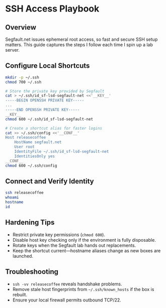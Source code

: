 # SSH Access Playbook

## Overview

Segfault.net issues ephemeral root access, so fast and secure SSH setup matters. This guide captures the steps I follow each time I spin up a lab server.

## Configure Local Shortcuts

```bash
mkdir -p ~/.ssh
chmod 700 ~/.ssh

# Store the private key provided by Segfault
cat > ~/.ssh/id_sf-lsd-segfault-net <<'__KEY__'
-----BEGIN OPENSSH PRIVATE KEY-----
...
-----END OPENSSH PRIVATE KEY-----
__KEY__
chmod 600 ~/.ssh/id_sf-lsd-segfault-net

# Create a shortcut alias for faster logins
cat >> ~/.ssh/config <<'__CONF__'
Host releasecoffee
    HostName segfault.net
    User root
    IdentityFile ~/.ssh/id_sf-lsd-segfault-net
    IdentitiesOnly yes
__CONF__
chmod 600 ~/.ssh/config
```

## Connect and Verify Identity

```bash
ssh releasecoffee
whoami
hostname
id
```

## Hardening Tips

- Restrict private key permissions (`chmod 600`).
- Disable host key checking only if the environment is fully disposable.
- Rotate keys when the Segfault lab hands out replacements.
- Keep the shortcut current—hostname aliases change as new boxes are launched.

## Troubleshooting

- `ssh -vv releasecoffee` reveals handshake problems.
- Remove stale host fingerprints from `~/.ssh/known_hosts` if the box is rebuilt.
- Ensure your local firewall permits outbound TCP/22.
